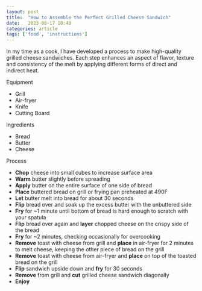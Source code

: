 ```yaml
---
layout: post
title:  "How to Assemble the Perfect Grilled Cheese Sandwich"
date:   2023-08-17 10:40
categories: article
tags: ['food', 'instructions']
---
```


In my time as a cook, I have developed a process to make high-quality grilled cheese sandwiches. Each step enhances an aspect of flavor, texture and consistency of the melt by applying different forms of direct and indirect heat.

Equipment

-   Grill
-   Air-fryer
-   Knife
-   Cutting Board

Ingredients

-   Bread
-   Butter
-   Cheese

Process

-   **Chop** cheese into small cubes to increase surface area
-   **Warm** butter slightly before spreading 
-   **Apply** butter on the entire surface of one side of bread
-   **Place** buttered bread on grill or frying pan preheated at 490F
-   **Let** butter melt into bread for about 30 seconds
-   **Flip** bread over and soak up the excess butter with the unbuttered side
-   **Fry** for ~1 minute until bottom of bread is hard enough to scratch with your spatula
-   **Flip** bread over again and **layer** chopped cheese on the crispy side of the bread
-   **Fry** for ~2 minutes, checking occasionally for overcooking
-   **Remove** toast with cheese from grill and **place** in air-fryer for 2 minutes to melt cheese, keeping the other piece of bread on the grill
-   **Remove** toast with cheese from air-fryer and **place** on top of the toasted bread on the grill
-   **Flip** sandwich upside down and **fry** for 30 seconds
-   **Remove** from grill and **cut** grilled cheese sandwich diagonally
-   **Enjoy**
